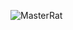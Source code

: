 ![MasterRat](https://github.com/yuankong666/Ultimate-RAT-Collection/assets/128066597/7399ce7f-718a-4a07-9cd6-1d77ddf2b6fa)
